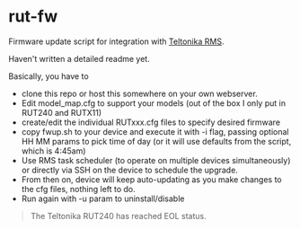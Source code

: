# rut-fw

Firmware update script for integration with [Teltonika RMS](https://rms.teltonika-networks.com/).

Haven't written a detailed readme yet.

Basically, you have to 

- clone this repo or host this somewhere on your own webserver.
- Edit model_map.cfg to support your models (out of the box I only put in RUT240 and RUTX11)
- create/edit the individual RUTxxx.cfg files to specify desired firmware
- copy fwup.sh to your device and execute it with -i flag, passing optional HH MM params to pick time of day (or it will use defaults from the script, which is 4:45am)
- Use RMS task scheduler (to operate on multiple devices simultaneously) or directly via SSH on the device to schedule the upgrade.
- From then on, device will keep auto-updating as you make changes to the cfg files, nothing left to do.
- Run again with -u param to uninstall/disable

> The Teltonika RUT240 has reached EOL status.

